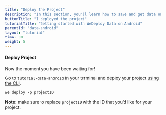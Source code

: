 ```yaml
---
title: "Deploy the Project"
description: "In this section, you'll learn how to save and get data on Android using the WeDeploy API Client."
buttonTitle: "I deployed the project"
tutorialTitle: "Getting started with WeDeploy Data on Android"
parentId: "data-android"
layout: "tutorial"
time: 30
weight: 5
---
```


#### Deploy Project

Now the moment you have been waiting for!

Go to `tutorial-data-android` in your terminal and deploy your project [using the CLI](/docs/intro/using-the-command-line/).

```xml
we deploy -p projectID
```

**Note:** make sure to replace `projectID` with the ID that you'd like for your project.


